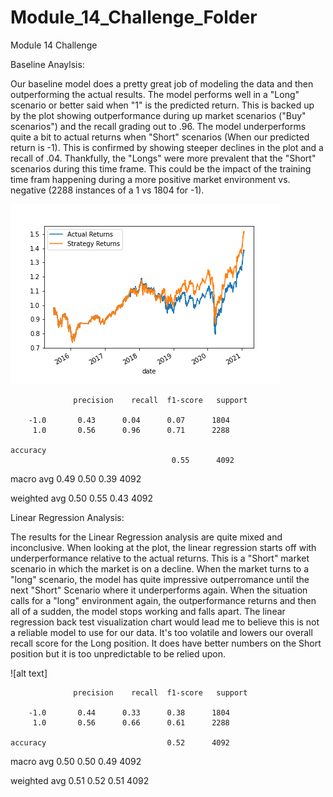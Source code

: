 # Module_14_Challenge_Folder
Module 14 Challenge

Baseline Anaylsis:

Our baseline model does a pretty great job of modeling the data and then outperforming the actual results. The model performs well in a "Long" scenario or better said when "1" is the predicted return.  This is backed up by the plot showing outperformance during up market scenarios ("Buy" scenarios") and the recall grading out to .96.  The model underperforms quite a bit to actual returns when "Short" scenarios (When our predicted return is -1).  This is confirmed by showing steeper declines in the plot and a recall of .04.  Thankfully, the "Longs" were more prevalent that the "Short" scenarios during this time frame.  This could be the impact of the training time fram happening during a more positive market environment vs. negative (2288 instances of a 1 vs 1804 for -1).

![alt text](https://github.com/LucasBucks/Module_14_Challenge_Folder/blob/main/Module_14_Challenge/baseline_plot.png)

                  precision    recall  f1-score   support

        -1.0       0.43      0.04      0.07      1804
         1.0       0.56      0.96      0.71      2288

    accuracy   
                                        0.55      4092
                                        
   macro avg       0.49      0.50      0.39      4092
   
weighted avg       0.50      0.55      0.43      4092


Linear Regression Analysis:  

The results for the Linear Regression analysis are quite mixed and inconclusive.  When looking at the plot, the linear regression starts off with underperformance relative to the actual returns.  This is a "Short" market scenario in which the market is on a decline.  When the market turns to a "long" scenario, the model has quite impressive outperromance until the next "Short" Scenario where it underperforms again.  When the situation calls for a "long" environment again, the outperformance returns and then all of a sudden, the model stops working and falls apart.  The linear regression back test visualization chart would lead me to believe this is not a reliable model to use for our data.  It's too volatile and lowers our overall recall score for the Long position.  It does have better numbers on the Short position but it is too unpredictable to be relied upon.

![alt text]

                  precision    recall  f1-score   support

        -1.0       0.44      0.33      0.38      1804
         1.0       0.56      0.66      0.61      2288

    accuracy                           0.52      4092
    
   macro avg       0.50      0.50      0.49      4092
   
weighted avg       0.51      0.52      0.51      4092
